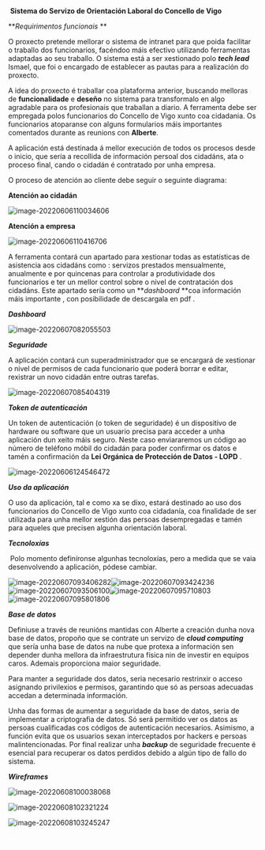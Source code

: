 ​								

​								**Sistema do Servizo de Orientación Laboral do Concello de Vigo**



***Requirimentos funcionais* **

O proxecto pretende mellorar o sistema de intranet para que poida facilitar o traballo dos funcionarios, facéndoo máis efectivo utilizando ferramentas adaptadas ao seu traballo. O sistema está a ser xestionado polo ***tech lead*** Ismael, que foi o encargado de establecer as pautas para a realización do proxecto.

A idea do proxecto é traballar coa plataforma anterior, buscando melloras de **funcionalidade** e **deseño** no sistema para transformalo en algo agradable para os profesionais que traballan a diario. A ferramenta debe ser empregada polos funcionarios do Concello de Vigo xunto coa cidadania. Os funcionarios atoparanse con alguns formularios máis importantes comentados durante as reunions con **Alberte**. 

A aplicación está destinada á mellor execución de todos os procesos desde o inicio, que sería a recollida de información persoal dos cidadáns, ata o proceso final, cando o cidadán é contratado por unha empresa.



O proceso de atención ao cliente debe seguir o seguinte diagrama:

**Atención ao cidadán**

![image-20220606110034606](C:\Users\Usuario\AppData\Roaming\Typora\typora-user-images\image-20220606110034606.png)

 **Atención a empresa**

![image-20220606110416706](C:\Users\Usuario\AppData\Roaming\Typora\typora-user-images\image-20220606110416706.png)



A ferramenta contará cun apartado para xestionar todas as estatísticas de asistencia aos cidadáns como :  servizos prestados mensualmente, anualmente e por quincenas para controlar a produtividade dos funcionarios  e ter un mellor control sobre o nivel de contratación dos cidadáns. Este apartado sería como un ***dashboard* **coa información máis importante , con posibilidade de descargala en pdf .









***Dashboard***

![image-20220607082055503](C:\Users\Usuario\AppData\Roaming\Typora\typora-user-images\image-20220607082055503.png)



***Seguridade***

A aplicación contará cun superadministrador que se encargará de xestionar o nivel de permisos de cada funcionario que poderá borrar e editar, rexistrar un novo cidadán entre outras tarefas.



![image-20220607085404319](C:\Users\Usuario\AppData\Roaming\Typora\typora-user-images\image-20220607085404319.png)









***Token de autenticación*** 

Un token de autenticación (o token de seguridade) é un dispositivo de hardware ou software que un usuario precisa para acceder a unha aplicación  dun xeito máis seguro. Neste caso  enviararemos un código ao número de teléfono móbil do cidadán para poder confirmar os datos  e tamén a confirmación da **Lei Orgánica de Protección de Datos - LOPD** .



![image-20220606124546472](C:\Users\Usuario\AppData\Roaming\Typora\typora-user-images\image-20220606124546472.png)





***Uso da aplicación***

O uso da aplicación, tal e como xa se dixo, estará destinado ao uso dos funcionarios do Concello de Vigo xunto coa cidadanía, coa finalidade de ser utilizada para unha mellor xestión das persoas desempregadas e tamén para aqueles que precisen algunha orientación laboral.  



***Tecnoloxías***

​	Polo momento definíronse algunhas tecnoloxías, pero a medida que se vaia desenvolvendo a aplicación, pódese cambiar.

![image-20220607093406282](C:\Users\Usuario\AppData\Roaming\Typora\typora-user-images\image-20220607093406282.png)![image-20220607093424236](C:\Users\Usuario\AppData\Roaming\Typora\typora-user-images\image-20220607093424236.png)![image-20220607093506100](C:\Users\Usuario\AppData\Roaming\Typora\typora-user-images\image-20220607093524371.png)![image-20220607095710803](C:\Users\Usuario\AppData\Roaming\Typora\typora-user-images\image-20220607095710803.png)![image-20220607095801806](C:\Users\Usuario\AppData\Roaming\Typora\typora-user-images\image-20220607095801806.png)



***Base de datos***

Definiuse a través de reunións mantidas con Alberte a creación dunha nova base de datos,  propoño que se contrate un servizo de ***cloud computing*** que sería unha base de datos na nube que protexa a  información sen depender dunha mellora da infraestrutura física nin de investir en equipos caros. Ademais proporciona maior seguridade.

Para manter a seguridade dos datos, seria necesario restrinxir o acceso asignando privilexios e permisos, garantindo que só as persoas adecuadas accedan a determinada información.

Unha das formas de aumentar a seguridade da base de datos, seria de  implementar a criptografia de datos.  Só será permitido ver os datos as persoas cualificadas cos códigos de autenticación necesarios. Asimismo, a función evita que os usuarios sexan interceptados por hackers e persoas malintencionadas.  Por final realizar unha ***backup*** de seguridade frecuente é esencial para recuperar os datos perdidos debido a algún tipo de fallo do sistema.



***Wireframes***



![image-20220608100038068](C:\Users\Usuario\AppData\Roaming\Typora\typora-user-images\image-20220608100038068.png)

![image-20220608102321224](C:\Users\Usuario\AppData\Roaming\Typora\typora-user-images\image-20220608102321224.png)





![image-20220608103245247](C:\Users\Usuario\AppData\Roaming\Typora\typora-user-images\image-20220608103245247.png)











![Community Verified icon](data:image/png;base64,iVBORw0KGgoAAAANSUhEUgAAABQAAAAUCAQAAAAngNWGAAABDUlEQVR4AYXRgUZDYRjH4TegFTKgpEqiFJgoWAoMEQGBgBboChaaAKxLKAhAhQqAdAmpBIQolkCFqp2nITvNKXuA7+/Hhzey5OWjE4Nq3rzY1f9/NGHPB549492+8Ww060iCS2XdctZdI3GsECmb+HJoIX6x6EgDm+lURTH+YB7V9nAqE5WNme4YKuOiY6iMe6PaQxUUIuTbswgFVNJwA8sO3Bn6yR6bWZMSNtJwDtuWfHpQxaPx9C9zadil7jrCigbq6UXceNIVKTWUIqypm2ytJdTiNyNeXclF6GttOVfeDEc7qzjR23r3OMFqZKng1kw0mXGLrfibHTScOZWgGv9TdC6ROFeMTgwYiIxvJzMRWQbeGZUAAAAASUVORK5CYII=)











